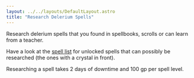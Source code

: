 ```yaml
---
layout: ../../layouts/DefaultLayout.astro
title: "Research Delerium Spells"
---
```


Research delerium spells that you found in spellbooks, scrolls or can learn from a teacher.

Have a look at the [spell list](/spells) for unlocked spells that can possibly be researched (the ones with a crystal in front).

Researching a spell takes 2 days of downtime and 100 gp per spell level.